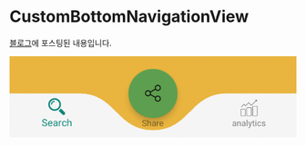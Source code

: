 # CustomBottomNavigationView

[블로그](https://footcode.tistory.com/9)에 포스팅된 내용입니다.  
  
![image](image1.png)
